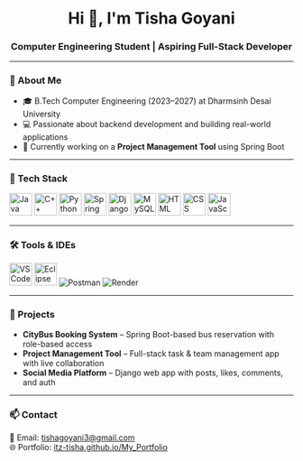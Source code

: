 <h1 align="center">Hi 👋, I'm Tisha Goyani</h1>
<h3 align="center">Computer Engineering Student | Aspiring Full-Stack Developer</h3>

---

### 🌟 About Me

- 🎓 B.Tech Computer Engineering (2023–2027) at Dharmsinh Desai University  
- 💻 Passionate about backend development and building real-world applications  
- 🔄 Currently working on a **Project Management Tool** using Spring Boot  

---

### 🚀 Tech Stack

<p align="left">
  <img src="https://cdn.jsdelivr.net/gh/devicons/devicon/icons/java/java-original.svg" alt="Java" width="40" height="40"/>
  <img src="https://cdn.jsdelivr.net/gh/devicons/devicon/icons/cplusplus/cplusplus-original.svg" alt="C++" width="40" height="40"/>
  <img src="https://cdn.jsdelivr.net/gh/devicons/devicon/icons/python/python-original.svg" alt="Python" width="40" height="40"/>
  <img src="https://cdn.jsdelivr.net/gh/devicons/devicon/icons/spring/spring-original.svg" alt="Spring Boot" width="40" height="40"/>
  <img src="https://cdn.jsdelivr.net/gh/devicons/devicon/icons/django/django-plain.svg" alt="Django" width="40" height="40"/>
  <img src="https://cdn.jsdelivr.net/gh/devicons/devicon/icons/mysql/mysql-original.svg" alt="MySQL" width="40" height="40"/>
  <img src="https://cdn.jsdelivr.net/gh/devicons/devicon/icons/html5/html5-original.svg" alt="HTML" width="40" height="40"/>
  <img src="https://cdn.jsdelivr.net/gh/devicons/devicon/icons/css3/css3-original.svg" alt="CSS" width="40" height="40"/>
  <img src="https://cdn.jsdelivr.net/gh/devicons/devicon/icons/javascript/javascript-original.svg" alt="JavaScript" width="40" height="40"/>
</p>

---

### 🛠️ Tools & IDEs

<p align="left">
  <img src="https://cdn.jsdelivr.net/gh/devicons/devicon/icons/vscode/vscode-original.svg" alt="VS Code" width="40" height="40"/>
  <img src="https://cdn.jsdelivr.net/gh/devicons/devicon/icons/eclipse/eclipse-original.svg" alt="Eclipse IDE" width="40" height="40"/>
  <img src="https://img.shields.io/badge/Postman-FF6C37?style=for-the-badge&logo=postman&logoColor=white" alt="Postman"/>
  <img src="https://img.shields.io/badge/Render-46E3B7?style=for-the-badge&logo=render&logoColor=black" alt="Render"/>
</p>

---

### 📌 Projects

- **CityBus Booking System** – Spring Boot-based bus reservation with role-based access  
- **Project Management Tool** – Full-stack task & team management app with live collaboration  
- **Social Media Platform** – Django web app with posts, likes, comments, and auth

---

### 📫 Contact

📧 Email: tishagoyani3@gmail.com  
🌐 Portfolio: [itz-tisha.github.io/My_Portfolio](https://itz-tisha.github.io/My_Portfolio/)
